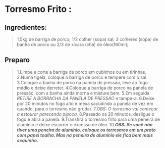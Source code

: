 # Torresmo Frito : 	

## Ingredientes:
> 1,5kg de barriga de porco;
> 1/2 colher (sopa) sal;
> 3 colheres (sopa) de banha de porco ou 2/3 de xícara (chá) de óleo(160ml);

## Preparo
>1.Limpe e corte a barriga de porco em cubinhos ou em tirinhas.
>2.Numa tigela, coloque a barriga de porco e tempere com o sal.
>3.Coloque a banha de porco na panela de pressão, leve ao fogo médio e deixe derreter.
>4.Coloque a barriga de porco na panela de pressão, com a banha ainda morna e misture bem.
>5.Em seguida *RETIRE A BORRACHA DA PANELA DE PRESSÃO* e tampe-a.
>6.Deixe por 20 minutos no fogo alto e mexa sacudindo a panela de vez em quando, para o torresmo não grudar.
>7.*OBS: O torresmo vai começar a estourar parecendo pipoca.*
>8.Passado os 20 minutos, desligue o fogo e abra a panela.
>9.Transfira o torresmo frito para uma peneira de alumínio e deixe escorrer o excesso de óleo.
>10.***OBS: Se você não tiver uma peneira de alumínio, coloque os torresmos em um prato com papel toalha. Mas na peneira de alumínio ele fica bem mais sequinho.***



